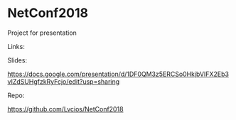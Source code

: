# NetConf2018
Project for presentation

Links:

Slides:

  https://docs.google.com/presentation/d/1DF0QM3z5ERCSo0HkjbVIFX2Eb3vIZdSUHgfzkRyFcjo/edit?usp=sharing

Repo:

  https://github.com/Lvcios/NetConf2018
